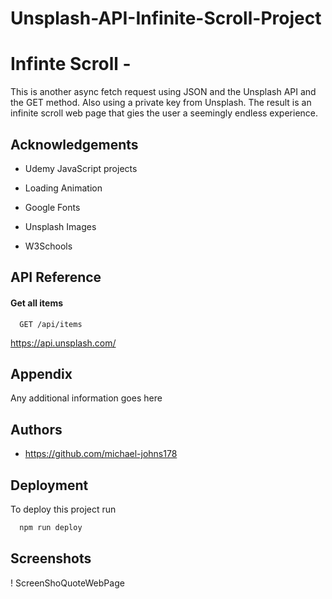 # Unsplash-API-Infinite-Scroll-Project

# Infinte Scroll - 

This is another async fetch request using JSON and the Unsplash API and the GET method. Also using a private key from Unsplash. The result is an infinite scroll web page that gies the user a seemingly endless experience. 


## Acknowledgements

- Udemy JavaScript projects 

- Loading Animation 

- Google Fonts

- Unsplash Images  

- W3Schools
## API Reference

#### Get all items

```http
  GET /api/items
```

https://api.unsplash.com/

## Appendix

Any additional information goes here


## Authors

- https://github.com/michael-johns178


## Deployment

To deploy this project run

```bash
  npm run deploy
```


## Screenshots

! ScreenShoQuoteWebPage 

